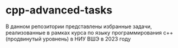 # cpp-advanced-tasks
В данном репозитории представлены избранные задачи, реализованные в рамках курса по языку программирования с++ (продвинутый уровнень) в НИУ ВШЭ в 2023 году
